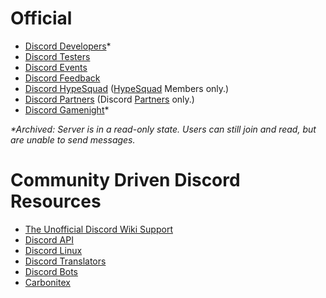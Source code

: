 <!-- TITLE: Discord Resources -->
<!-- SUBTITLE: Useful Discord Servers -->

# Official
* [Discord Developers](http://discord.gg/discord-developers)\*
* [Discord Testers](http://discord.gg/discord-testers)
* [Discord Events](http://discord.gg/events)
* [Discord Feedback](https://discord.gg/discord-feedback)
* [Discord HypeSquad](https://discordapp.com/hypesquad) ([HypeSquad](/hypesquad) Members only.)
* [Discord Partners](https://discordapp.com/partners) (Discord [Partners](/partner) only.)
* [Discord Gamenight](https://discord.gg/gamenight)\*

*\*Archived: Server is in a read-only state. Users can still join and read, but are unable to send messages.*
# Community Driven Discord Resources
* [The Unofficial Discord Wiki Support](https://discordapp.com/invite/ZRJ9Ghh)
* [Discord API](http://discord.gg/discord-api)
* [Discord Linux](https://discord.gg/discord-linux)
* [Discord Translators](https://discordapp.com/invite/mmfyqEQ)
* [Discord Bots](https://discordapp.com/invite/0cDvIgU2voWn4BaD)
* [Carbonitex](https://carbonitex.net)